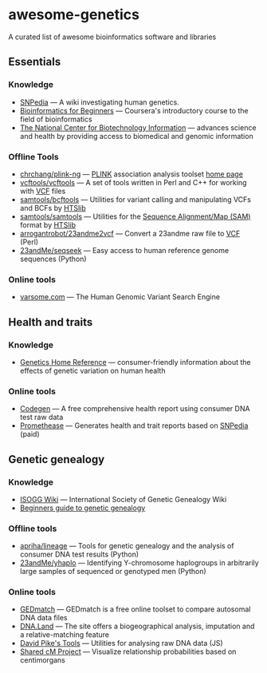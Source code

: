 # awesome-genetics
A curated list of awesome bioinformatics software and libraries

## Essentials
### Knowledge
* [SNPedia](http://snpedia.org/) — A wiki investigating human genetics.
* [Bioinformatics for Beginners](https://www.coursera.org/learn/bioinformatics/home/welcome) — Coursera's introductory course to the field of bioinformatics
* [The National Center for Biotechnology Information](https://www.ncbi.nlm.nih.gov/) — advances science and health by providing access to biomedical and genomic information


### Offline Tools
* [chrchang/plink-ng](https://github.com/chrchang/plink-ng) — [PLINK](https://en.wikipedia.org/wiki/PLINK_(genetic_tool-set)) association analysis toolset [home page](https://www.cog-genomics.org/plink/)
* [vcftools/vcftools](https://github.com/vcftools/vcftools) — A set of tools written in Perl and C++ for working with [VCF](https://en.wikipedia.org/wiki/Variant_Call_Format) files
* [samtools/bcftools](https://github.com/samtools/bcftools) — Utilities for variant calling and manipulating VCFs and BCFs by [HTSlib](http://www.htslib.org/)
* [samtools/samtools](https://github.com/samtools/samtools) — Utilities for the [Sequence Alignment/Map (SAM)](https://en.wikipedia.org/wiki/SAM_(file_format)) format by [HTSlib](http://www.htslib.org/)
* [arrogantrobot/23andme2vcf](https://github.com/arrogantrobot/23andme2vcf) — Convert a 23andme raw file to [VCF](https://en.wikipedia.org/wiki/Variant_Call_Format) (Perl)
* [23andMe/seqseek](https://github.com/23andMe/seqseek) — Easy access to human reference genome sequences (Python)

### Online tools
* [varsome.com](https://varsome.com/) — The Human Genomic Variant Search Engine

## Health and traits
### Knowledge
* [Genetics Home Reference](https://ghr.nlm.nih.gov/) — consumer-friendly information about the effects of genetic variation on human health

### Online tools
* [Codegen](https://codegen.eu/) — A free comprehensive health report using consumer DNA test raw data
* [Promethease](http://promethease.com/) — Generates health and trait reports based on [SNPedia](http://snpedia.org/) (paid)

## Genetic genealogy
### Knowledge
* [ISOGG Wiki](https://isogg.org/wiki/Wiki_Welcome_Page) — International Society of Genetic Genealogy Wiki
* [Beginners guide to genetic genealogy](https://sites.google.com/site/wheatonsurname/beginners-guide-to-genetic-genealogy)

### Offline tools
* [apriha/lineage](https://github.com/apriha/lineage) — Tools for genetic genealogy and the analysis of consumer DNA test results (Python)
* [23andMe/yhaplo](https://github.com/23andMe/yhaplo) — Identifying Y-chromosome haplogroups in arbitrarily large samples of sequenced or genotyped men (Python)

### Online tools
* [GEDmatch](https://www.gedmatch.com/) — GEDmatch is a free online toolset to compare autosomal DNA data files
* [DNA.Land](https://dna.land/) — The site offers a biogeographical analysis, imputation and a relative-matching feature
* [David Pike's Tools](http://www.math.mun.ca/~dapike/FF23utils/) — Utilities for analysing raw DNA data (JS)
* [Shared cM Project](https://dnapainter.com/tools/sharedcmv4) — Visualize relationship probabilities based on centimorgans
